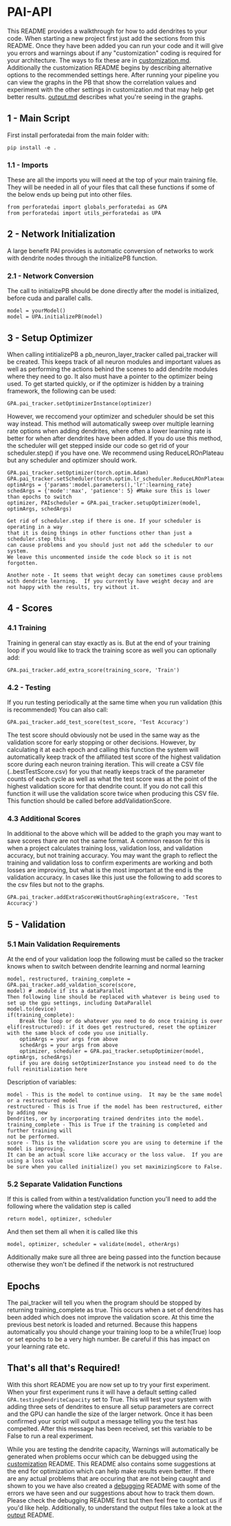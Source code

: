 # PAI-API

This README provides a walkthrough for how to add dendrites to your code.  When starting a new project first just add the sections from this README. Once they have been added you can run your code and it will give you errors and warnings about if any "customization" coding is required for your architecture.  The ways to fix these are in [customization.md](customization.md).  Additionally the customization README begins by describing alternative options to the recommended settings here.  After running your pipeline you can view the graphs in the PB that show the correlation values and experiment with the other settings in customization.md that may help get better results. [output.md](output.md) describes what you're seeing in the graphs.

## 1 - Main Script

First install perforatedai from the main folder with:

    pip install -e .

### 1.1 - Imports
These are all the imports you will need at the top of your main training file.  They will be needed in all of your files that call these functions if some of the below ends up being put into other files.

    from perforatedai import globals_perforatedai as GPA
    from perforatedai import utils_perforatedai as UPA
    
## 2 - Network Initialization
A large benefit PAI provides is automatic conversion of networks to work with dendrite nodes through the initializePB function.
    
    
### 2.1 - Network Conversion
The call to initializePB should be done directly after the model is initialized, before cuda and parallel calls.
    
    model = yourModel()
    model = UPA.initializePB(model)

## 3 - Setup Optimizer

When calling intitializePB a pb_neuron_layer_tracker called pai_tracker will be created.  This keeps track of all neuron modules and important values as well as performing the actions behind the scenes to add dendrite modules where they need to go.  It also must have a pointer to the optimizer being used. To get started quickly, or if the optimizer is hidden by a training framework, the following can be used:

    GPA.pai_tracker.setOptimizerInstance(optimizer)

However, we reccomend your optimizer and scheduler should be set this way instead. This method will automatically sweep over multiple learning rate options when adding dendrites, where often a lower learning rate is better for when after dendrites have been added. If you do use this method, the scheduler will get stepped inside our code so get rid of your scheduler.step() if you have one.  We recommend using ReduceLROnPlateau but any scheduler and optimizer should work.

    GPA.pai_tracker.setOptimizer(torch.optim.Adam)
    GPA.pai_tracker.setScheduler(torch.optim.lr_scheduler.ReduceLROnPlateau)
    optimArgs = {'params':model.parameters(),'lr':learning_rate}
    schedArgs = {'mode':'max', 'patience': 5} #Make sure this is lower than epochs to switch
    optimizer, PAIscheduler = GPA.pai_tracker.setupOptimizer(model, optimArgs, schedArgs)
    
    Get rid of scheduler.step if there is one. If your scheduler is operating in a way
    that it is doing things in other functions other than just a scheduler.step this
    can cause problems and you should just not add the scheduler to our system.
    We leave this uncommented inside the code block so it is not forgotten.
    
    Another note - It seems that weight decay can sometimes cause problems with dendrite learning.  If you currently have weight decay and are not happy with the results, try without it.
    
## 4 - Scores

### 4.1 Training
Training in general can stay exactly as is.  But at the end of your training loop if you would like to track the training score as well you can optionally add:

    GPA.pai_tracker.add_extra_score(training_score, 'Train')
    
### 4.2 - Testing
    
If you run testing periodically at the same time when you run validation (this is recommended) You can also call:

    GPA.pai_tracker.add_test_score(test_score, 'Test Accuracy')
    
The test score should obviously not be used in the same way as the validation score for early stopping or other decisions.  However, by calculating it at each epoch and calling this function the system will automatically keep track of the affiliated test score of the highest validation score during each neuron training iteration.  This will create a CSV file (..bestTestScore.csv) for you that neatly keeps track of the parameter counts of each cycle as well as what the test score was at the point of the highest validation score for that dendrite count.  If you do not call this function it will use the validation score twice when producing this CSV file.  This function should be called before addValidationScore.

### 4.3 Additional Scores

In additional to the above which will be added to the graph you may want to save scores thare are not the same format.  A common reason for this is when a project calculates training loss, validation loss, and validation accuracy, but not training accuracy.  You may want the graph to reflect the training and validation loss to confirm experiments are working and both losses are improving, but what is the most important at the end is the validation accuracy.  In cases like this just use the following to add scores to the csv files but not to the graphs.

    GPA.pai_tracker.addExtraScoreWithoutGraphing(extraScore, 'Test Accuracy')
    
## 5 - Validation

### 5.1 Main Validation Requirements
At the end of your validation loop the following must be called so the tracker knows when to switch between dendrite learning and normal learning

    model, restructured, training_complete = GPA.pai_tracker.add_valdation_score(score, 
    model) # .module if its a dataParallel
    Then following line should be replaced with whatever is being used to set up the gpu settings, including DataParallel
    model.to(device)
    if(training_complete):
        Break the loop or do whatever you need to do once training is over
    elif(restructured): if it does get restructured, reset the optimizer with the same block of code you use initially. 
        optimArgs = your args from above
        schedArgs = your args from above
        optimizer, scheduler = GPA.pai_tracker.setupOptimizer(model, optimArgs, schedArgs)
        if you are doing setOptimizerInstance you instead need to do the full reinitialization here
    
Description of variables:

    model - This is the model to continue using.  It may be the same model or a restructured model
    restructured - This is True if the model has been restructured, either by adding new 
    Dendrites, or by incorporating trained dendrites into the model.
    training_complete - This is True if the training is completed and further training will
    not be performed.  
    score - This is the validation score you are using to determine if the model is improving.
    It can be an actual score like accuracy or the loss value.  If you are using a loss value
    be sure when you called initialize() you set maximizingScore to False.
    
### 5.2 Separate Validation Functions
If this is called from within a test/validation function you'll need to add the following where the validation step is called

    return model, optimizer, scheduler
      
And then set them all when it is called like this
      
    model, optimizer, scheduler = validate(model, otherArgs)
        
Additionally make sure all three are being passed into the function because otherwise they won't be defined if the network is not restructured

## Epochs

The pai_tracker will tell you when the program should be stopped by returning training_complete as true.  This occurs when a set of dendrites has been added which does not improve the validation score.  At this time the previous best netork is loaded and returned.  Because this happens automatically you should change your training loop to be a while(True) loop or set epochs to be a very high number.  Be careful if this has impact on your learning rate etc.

## That's all that's Required!
With this short README you are now set up to try your first experiment.  When your first experiment runs it will have a default setting called `GPA.testingDendriteCapacity` set to True.  This will test your system with adding three sets of dendrites to ensure all setup parameters are correct and the GPU can handle the size of the larger network.  Once it has been confirmed your script will output a message telling you the test has compelted.  After this message has been received, set this variable to be False to run a real experiment.

While you are testing the dendrite capacity, Warnings will automatically be generated when problems occur which can be debugged using the [customization](customization.md) README.  This README also contains some suggestions at the end for optimization which can help make results even better. If there are any actual problems that are occuring that are not being caught and shown to you we have also created a [debugging](debugging.md) README with some of the errors we have seen and our suggestions about how to track them down.  Please check the debugging README first but then feel free to contact us if you'd like help. Additionally, to understand the output files take a look at the [output](output.md) README.
